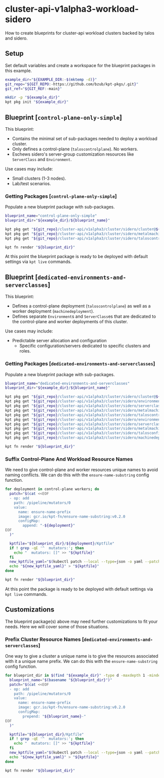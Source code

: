 # cluster-api-v1alpha3-workload-sidero

How to create blueprints for cluster-api workload clusters backed by talos and sidero.

## Setup

Set default variables and create a workspace for the blueprint packages in this example.

<!-- @initializeWorkspace @test -->
```sh
example_dir="${EXAMPLE_DIR:-$(mktemp -d)}"
git_repo="${GIT_REPO:-https://github.com/bzub/kpt-pkgs/.git}"
git_ref="${GIT_REF:-main}"

mkdir -p "${example_dir}"
kpt pkg init "${example_dir}"
```

## Blueprint [`control-plane-only-simple`]

This blueprint:
- Contains the minimal set of sub-packages needed to deploy a workload cluster.
- Only defines a control-plane (`taloscontrolplane`). No workers.
- Eschews sidero's server-group customization resources like `ServerClass` and `Environment`.

Use cases may include:
- Small clusters (1-3 nodes).
- Lab/test scenarios.

### Getting Packages [`control-plane-only-simple`]

Populate a new blueprint package with sub-packages.

<!-- @gettingPackages @test -->
```sh
blueprint_name="control-plane-only-simple"
blueprint_dir="${example_dir}/${blueprint_name}"

kpt pkg get "${git_repo}/cluster-api/v1alpha3/cluster/sidero/cluster@${git_ref}" "${blueprint_dir}"
kpt pkg get "${git_repo}/cluster-api/v1alpha3/cluster/sidero/metalmachinetemplate@${git_ref}" "${blueprint_dir}/metalmachinetemplate"
kpt pkg get "${git_repo}/cluster-api/v1alpha3/cluster/sidero/taloscontrolplane@${git_ref}" "${blueprint_dir}/metalmachinetemplate/taloscontrolplane"

kpt fn render "${blueprint_dir}"
```

At this point the blueprint package is ready to be deployed with default settings via `kpt live` commands.

## Blueprint [`dedicated-environments-and-serverclasses`]

This blueprint:
- Defines a control-plane deployment (`taloscontrolplane`) as well as a worker deployment (`machinedeployment`).
- Defines separate `Environment`s and `ServerClass`es that are dedicated to the control-plane and worker deployments of this cluster.

Use cases may include:
- Predictable server allocation and configuration
  - Specific configuration/servers dedicated to specific clusters and roles.

### Getting Packages [`dedicated-environments-and-serverclasses`]

Populate a new blueprint package with sub-packages.

<!-- @gettingPackages @test -->
```sh
blueprint_name="dedicated-environments-and-serverclasses"
blueprint_dir="${example_dir}/${blueprint_name}"

kpt pkg get "${git_repo}/cluster-api/v1alpha3/cluster/sidero/cluster@${git_ref}" "${blueprint_dir}"
kpt pkg get "${git_repo}/cluster-api/v1alpha3/cluster/sidero/environment@${git_ref}" "${blueprint_dir}/control-plane"
kpt pkg get "${git_repo}/cluster-api/v1alpha3/cluster/sidero/serverclass@${git_ref}" "${blueprint_dir}/control-plane/serverclass"
kpt pkg get "${git_repo}/cluster-api/v1alpha3/cluster/sidero/metalmachinetemplate@${git_ref}" "${blueprint_dir}/control-plane/serverclass/metalmachinetemplate"
kpt pkg get "${git_repo}/cluster-api/v1alpha3/cluster/sidero/taloscontrolplane@${git_ref}" "${blueprint_dir}/control-plane/serverclass/metalmachinetemplate/taloscontrolplane"
kpt pkg get "${git_repo}/cluster-api/v1alpha3/cluster/sidero/environment@${git_ref}" "${blueprint_dir}/workers"
kpt pkg get "${git_repo}/cluster-api/v1alpha3/cluster/sidero/serverclass@${git_ref}" "${blueprint_dir}/workers/serverclass"
kpt pkg get "${git_repo}/cluster-api/v1alpha3/cluster/sidero/metalmachinetemplate@${git_ref}" "${blueprint_dir}/workers/serverclass/metalmachinetemplate"
kpt pkg get "${git_repo}/cluster-api/v1alpha3/cluster/sidero/talosconfigtemplate@${git_ref}" "${blueprint_dir}/workers/serverclass/metalmachinetemplate/talosconfigtemplate"
kpt pkg get "${git_repo}/cluster-api/v1alpha3/cluster/sidero/machinedeployment@${git_ref}" "${blueprint_dir}/workers/serverclass/metalmachinetemplate/talosconfigtemplate/machinedeployment"

kpt fn render "${blueprint_dir}"
```

### Suffix Control-Plane And Workload Resource Names

We need to give control-plane and worker resources unique names to avoid naming conflicts.
We can do this with the `ensure-name-substring` config function.

<!-- @addRoleSuffixes @test -->
```sh
for deployment in control-plane workers; do
  patch="$(cat <<EOF
  - op: add
    path: /pipeline/mutators/0
    value:
      name: ensure-name-prefix
      image: gcr.io/kpt-fn/ensure-name-substring:v0.2.0
      configMap:
        append: "-${deployment}"
EOF
  )"

  kptfile="${blueprint_dir}/${deployment}/Kptfile"
  if ! grep -qE '^  mutators:'; then
    echo "  mutators: []" >> "${kptfile}"
  fi
  new_kptfile_yaml="$(kubectl patch --local --type=json -o yaml --patch="${patch}" -f "${kptfile}")"
  echo "${new_kptfile_yaml}" > "${kptfile}"
done

kpt fn render "${blueprint_dir}"
```

At this point the package is ready to be deployed with default settings via `kpt live` commands.

## Customizations

The blueprint package(s) above may need further customizations to fit your needs.
Here we will cover some of those situations.

### Prefix Cluster Resource Names [`dedicated-environments-and-serverclasses`]

One way to give a cluster a unique name is to give the resources associated with it a unique name prefix.
We can do this with the `ensure-name-substring` config function.

<!-- @prefixClusterResourceNames @test -->
```sh
for blueprint_dir in $(find "${example_dir}" -type d -maxdepth 1 -mindepth 1); do
  blueprint_name="$(basename "${blueprint_dir}")"
  patch="$(cat <<EOF
  - op: add
    path: /pipeline/mutators/0
    value:
      name: ensure-name-prefix
      image: gcr.io/kpt-fn/ensure-name-substring:v0.2.0
      configMap:
        prepend: "${blueprint_name}-"
EOF
  )"

  kptfile="${blueprint_dir}/Kptfile"
  if ! grep -qE '^  mutators:'; then
    echo "  mutators: []" >> "${kptfile}"
  fi
  new_kptfile_yaml="$(kubectl patch --local --type=json -o yaml --patch="${patch}" -f "${kptfile}")"
  echo "${new_kptfile_yaml}" > "${kptfile}"
done

kpt fn render "${blueprint_dir}"
```
